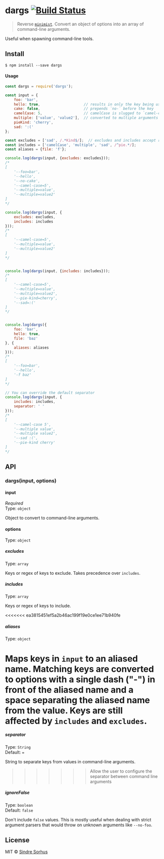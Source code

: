 # dargs [![Build Status](https://travis-ci.org/sindresorhus/dargs.svg?branch=master)](https://travis-ci.org/sindresorhus/dargs)

> Reverse [`minimist`](https://github.com/substack/minimist). Convert an object of options into an array of command-line arguments.

Useful when spawning command-line tools.


## Install

```
$ npm install --save dargs
```


#### Usage

```js
const dargs = require('dargs');

const input = {
	foo: 'bar',
	hello: true,                    // results in only the key being used
	cake: false,                    // prepends `no-` before the key
	camelCase: 5,                   // camelCase is slugged to `camel-case`
	multiple: ['value', 'value2'],  // converted to multiple arguments
	pieKind: 'cherry',
	sad: ':('
};

const excludes = ['sad', /.*Kind$/];  // excludes and includes accept regular expressions
const includes = ['camelCase', 'multiple', 'sad', /^pie.*/];
const aliases = {file: 'f'};

console.log(dargs(input, {excludes: excludes}));
/*
[
	'--foo=bar',
	'--hello',
	'--no-cake',
	'--camel-case=5',
	'--multiple=value',
	'--multiple=value2'
]
*/

console.log(dargs(input, {
	excludes: excludes,
	includes: includes
}));
/*
[
	'--camel-case=5',
	'--multiple=value',
	'--multiple=value2'
]
*/


console.log(dargs(input, {includes: includes}));
/*
[
	'--camel-case=5',
	'--multiple=value',
	'--multiple=value2',
	'--pie-kind=cherry',
	'--sad=:('
]
*/


console.log(dargs({
	foo: 'bar',
	hello: true,
	file: 'baz'
}, {
	aliases: aliases
}));
/*
[
	'--foo=bar',
	'--hello',
	'-f baz'
]
*/

// You can override the default separator
console.log(dargs(input, {
	includes: includes,
	separator: ' '
}));
/*
[
	'--camel-case 5',
	'--multiple value',
	'--multiple value2',
	'--sad :(',
	'--pie-kind cherry'
]
*/
```

## API

### dargs(input, options)

#### input

*Required*  
Type: `object`

Object to convert to command-line arguments.

#### options

Type: `object`

##### excludes

Type: `array`

Keys or regex of keys to exclude. Takes precedence over `includes`.

##### includes

Type: `array`

Keys or regex of keys to include.

<<<<<<< ea3815451ef5a2b46ac199f19e0ce1ee71b940fe
##### aliases

Type: `object`

Maps keys in `input` to an aliased name. Matching keys are converted to options with a single dash ("-") in front of the aliased name and a space separating the aliased name from the value. Keys are still affected by `includes` and `excludes`.
=======

##### separator

Type: `String`  
Default: `=`

String to separate keys from values in command-line arguments.
>>>>>>> Allow the user to configure the separator between command line arguments

##### ignoreFalse

Type: `boolean`  
Default: `false`

Don't include `false` values. This is mostly useful when dealing with strict argument parsers that would throw on unknown arguments like `--no-foo`.


## License

MIT © [Sindre Sorhus](http://sindresorhus.com)
